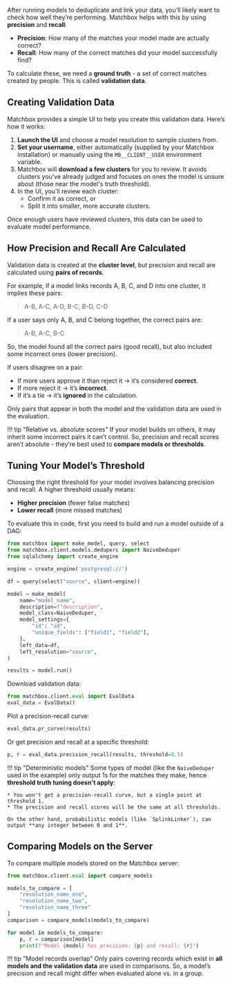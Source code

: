 After running models to deduplicate and link your data, you’ll likely want to check how well they’re performing. Matchbox helps with this by using **precision** and **recall**:

* **Precision**: How many of the matches your model made are actually correct?
* **Recall**: How many of the correct matches did your model successfully find?

To calculate these, we need a **ground truth** - a set of correct matches created by people. This is called **validation data**.


## Creating Validation Data
Matchbox provides a simple UI to help you create this validation data. Here’s how it works:

1. **Launch the UI** and choose a model resolution to sample clusters from.
2. **Set your username**, either automatically (supplied by your Matchbox installation) or manually using the `MB__CLIENT__USER` environment variable.
3. Matchbox will **download a few clusters** for you to review. It avoids clusters you’ve already judged and focuses on ones the model is unsure about (those near the model's truth threshold).
4. In the UI, you’ll review each cluster:
   * Confirm it as correct, or
   * Split it into smaller, more accurate clusters.

Once enough users have reviewed clusters, this data can be used to evaluate model performance.


## How Precision and Recall Are Calculated

Validation data is created at the **cluster level**, but precision and recall are calculated using **pairs of records**.

For example, if a model links records A, B, C, and D into one cluster, it implies these pairs:

> A-B, A-C, A-D, B-C, B-D, C-D

If a user says only A, B, and C belong together, the correct pairs are:

> A-B, A-C, B-C

So, the model found all the correct pairs (good recall), but also included some incorrect ones (lower precision).

If users disagree on a pair:

* If more users approve it than reject it → it’s considered **correct**.
* If more reject it → it’s **incorrect**.
* If it’s a tie → it’s **ignored** in the calculation.

Only pairs that appear in both the model and the validation data are used in the evaluation.

!!! tip "Relative vs. absolute scores"
    If your model builds on others, it may inherit some incorrect pairs it can’t control. So, precision and recall scores aren’t absolute - they’re best used to **compare models or thresholds**.



## Tuning Your Model’s Threshold

Choosing the right threshold for your model involves balancing precision and recall. A higher threshold usually means:

* **Higher precision** (fewer false matches)
* **Lower recall** (more missed matches)

To evaluate this in code, first you need to build and run a model outside of a DAG:

```python
from matchbox import make_model, query, select
from matchbox.client.models.dedupers import NaiveDeduper
from sqlalchemy import create_engine

engine = create_engine('postgresql://')

df = query(select("source", client=engine))

model = make_model(
    name="model_name",
    description=f"description",
    model_class=NaiveDeduper,
    model_settings={
        "id": "id",
        "unique_fields": ["field1", "field2"],
    },
    left_data=df,
    left_resolution="source",
)

results = model.run()
```

Download validation data:

```python
from matchbox.client.eval import EvalData
eval_data = EvalData()
```

Plot a precision-recall curve:

```python
eval_data.pr_curve(results)
```

Or get precision and recall at a specific threshold:

```python
p, r = eval_data.precision_recall(results, threshold=0.5)
```

!!! tip "Deterministic models"
    Some types of model (like the `NaiveDeduper` used in the example) only output 1s for the matches they make, hence **threshold truth tuning doesn't apply**:

    * You won't get a precision-recall curve, but a single point at threshold 1.
    * The precision and recall scores will be the same at all thresholds.

    On the other hand, probabilistic models (like `SplinkLinker`), can output **any integer between 0 and 1**.


## Comparing Models on the Server

To compare multiple models stored on the Matchbox server:

```python
from matchbox.client.eval import compare_models

models_to_compare = [
    "resolution_name_one",
    "resolution_name_two",
    "resolution_name_three"
]
comparison = compare_models(models_to_compare)

for model in models_to_compare:
    p, r = comparison[model]
    print(f"Model {model} has precision: {p} and recall: {r}")
```
!!! tip "Model records overlap"
    Only pairs covering records which exist in **all models and the validation data** are used in comparisons. So, a model’s precision and recall might differ when evaluated alone vs. in a group.